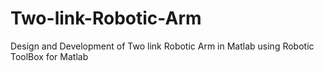 # Two-link-Robotic-Arm
Design and Development of Two link Robotic Arm in Matlab using Robotic ToolBox for Matlab
